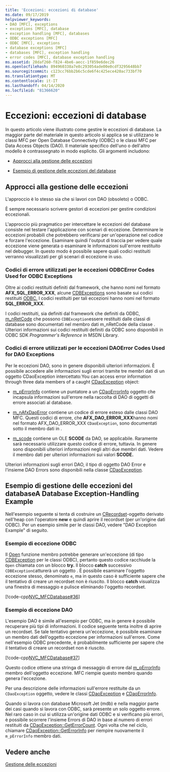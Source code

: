 ```yaml
---
title: 'Eccezioni: eccezioni di database'
ms.date: 09/17/2019
helpviewer_keywords:
- DAO [MFC], exceptions
- exceptions [MFC], database
- exception handling [MFC], databases
- ODBC exceptions [MFC]
- ODBC [MFC], exceptions
- database exceptions [MFC]
- databases [MFC], exception handling
- error codes [MFC], database exception handling
ms.assetid: 28daf260-f824-4be6-aecc-1f859e6dec26
ms.openlocfilehash: 894960338a7e8c293054ade00e0cdf3295648bb7
ms.sourcegitcommit: c123cc76bb2b6c5cde6f4c425ece420ac733bf70
ms.translationtype: MT
ms.contentlocale: it-IT
ms.lasthandoff: 04/14/2020
ms.locfileid: "81366620"
---
```

# <a name="exceptions-database-exceptions"></a>Eccezioni: eccezioni di database

In questo articolo viene illustrato come gestire le eccezioni di database. La maggior parte del materiale in questo articolo si applica se si utilizzano le classi MFC per Open Database Connectivity (ODBC) o le classi MFC per Data Access Objects (DAO). Il materiale specifico dell'uno o dell'altro modello è contrassegnato in modo esplicito. Gli argomenti includono:

- [Approcci alla gestione delle eccezioni](#_core_approaches_to_exception_handling)

- [Esempio di gestione delle eccezioni del database](#_core_a_database_exception.2d.handling_example)

## <a name="approaches-to-exception-handling"></a><a name="_core_approaches_to_exception_handling"></a>Approcci alla gestione delle eccezioni

L'approccio è lo stesso sia che si lavori con DAO (obsoleto) o ODBC.

È sempre necessario scrivere gestori di eccezioni per gestire condizioni eccezionali.

L'approccio più pragmatico per intercettare le eccezioni del database consiste nel testare l'applicazione con scenari di eccezione. Determinare le eccezioni probabili che potrebbero verificarsi per un'operazione nel codice e forzare l'eccezione. Esaminare quindi l'output di traccia per vedere quale eccezione viene generata o esaminare le informazioni sull'errore restituito nel debugger. In questo modo è possibile sapere quali codici restituiti verranno visualizzati per gli scenari di eccezione in uso.

### <a name="error-codes-used-for-odbc-exceptions"></a>Codici di errore utilizzati per le eccezioni ODBCError Codes Used for ODBC Exceptions

Oltre ai codici restituiti definiti dal framework, che hanno nomi nel formato **AFX_SQL_ERROR_XXX**, alcune [CDBExceptions](../mfc/reference/cdbexception-class.md) sono basate sui codici restituiti [ODBC.](../data/odbc/odbc-basics.md) I codici restituiti per tali eccezioni hanno nomi nel formato **SQL_ERROR_XXX**.

I codici restituiti, sia definiti dal framework che definiti da ODBC, [m_nRetCode](../mfc/reference/cdbexception-class.md#m_nretcode) che possono `CDBException`essere restituiti dalle classi di database sono documentati nel membro dati m_nRetCode della classe . Ulteriori informazioni sui codici restituiti definiti da ODBC sono disponibili in ODBC SDK *Programmer's Reference* in MSDN Library.

### <a name="error-codes-used-for-dao-exceptions"></a>Codici di errore utilizzati per le eccezioni DAOError Codes Used for DAO Exceptions

Per le eccezioni DAO, sono in genere disponibili ulteriori informazioni. È possibile accedere alle informazioni sugli errori tramite tre membri dati di un oggetto CDaoException intercettato:You can access error information through three data members of a caught [CDaoException](../mfc/reference/cdaoexception-class.md) object:

- [m_pErrorInfo](../mfc/reference/cdaoexception-class.md#m_perrorinfo) contiene un puntatore a un [CDaoErrorInfo](../mfc/reference/cdaoerrorinfo-structure.md) oggetto che incapsula informazioni sull'errore nella raccolta di DAO di oggetti di errore associati al database.

- [m_nAfxDaoError](../mfc/reference/cdaoexception-class.md#m_nafxdaoerror) contiene un codice di errore esteso dalle classi DAO MFC. Questi codici di errore, che **AFX_DAO_ERROR_XXX**hanno nomi nel formato AFX_DAO_ERROR_XXX `CDaoException`, sono documentati sotto il membro dati in .

- [m_scode](../mfc/reference/cdaoexception-class.md#m_scode) contiene un OLE **SCODE** da DAO, se applicabile. Raramente sarà necessario utilizzare questo codice di errore, tuttavia. In genere sono disponibili ulteriori informazioni negli altri due membri dati. Vedere il membro dati per ulteriori informazioni sui valori **SCODE.**

Ulteriori informazioni sugli errori DAO, il tipo di oggetto DAO Error e l'insieme DAO Errors sono disponibili nella classe [CDaoException](../mfc/reference/cdaoexception-class.md).

## <a name="a-database-exception-handling-example"></a><a name="_core_a_database_exception.2d.handling_example"></a>Esempio di gestione delle eccezioni del databaseA Database Exception-Handling Example

Nell'esempio seguente si tenta di costruire un [CRecordset](../mfc/reference/crecordset-class.md)-oggetto derivato nell'heap con l'operatore **new** e quindi aprire il recordset (per un'origine dati ODBC). Per un esempio simile per le classi DAO, vedere "DAO Exception Example" di seguito.

### <a name="odbc-exception-example"></a>Esempio di eccezione ODBC

Il [Open](../mfc/reference/crecordset-class.md#open) funzione membro potrebbe generare un'eccezione (di tipo [CDBException](../mfc/reference/cdbexception-class.md) per le classi ODBC), pertanto questo codice racchiude la `Open` chiamata con un blocco **try.** Il blocco **catch** successivo `CDBException`catturerà un oggetto . È possibile esaminare l'oggetto eccezione stesso, denominato `e`, ma in questo caso è sufficiente sapere che il tentativo di creare un recordset non è riuscito. Il blocco **catch** visualizza una finestra di messaggio e pulisce eliminando l'oggetto recordset.

[!code-cpp[NVC_MFCDatabase#36](../mfc/codesnippet/cpp/exceptions-database-exceptions_1.cpp)]

### <a name="dao-exception-example"></a>Esempio di eccezione DAO

L'esempio DAO è simile all'esempio per ODBC, ma in genere è possibile recuperare più tipi di informazioni. Il codice seguente tenta inoltre di aprire un recordset. Se tale tentativo genera un'eccezione, è possibile esaminare un membro dati dell'oggetto eccezione per informazioni sull'errore. Come nell'esempio ODBC precedente, è probabilmente sufficiente per sapere che il tentativo di creare un recordset non è riuscito.

[!code-cpp[NVC_MFCDatabase#37](../mfc/codesnippet/cpp/exceptions-database-exceptions_2.cpp)]

Questo codice ottiene una stringa di messaggio di errore dal [m_pErrorInfo](../mfc/reference/cdaoexception-class.md#m_perrorinfo) membro dell'oggetto eccezione. MFC riempie questo membro quando genera l'eccezione.

Per una descrizione delle informazioni sull'errore restituite da un `CDaoException` oggetto, vedere le classi [CDaoException](../mfc/reference/cdaoexception-class.md) e [CDaoErrorInfo](../mfc/reference/cdaoerrorinfo-structure.md).

Quando si lavora con database Microsoft Jet (mdb) e nella maggior parte dei casi quando si lavora con ODBC, sarà presente un solo oggetto errore. Nel raro caso in cui si utilizza un'origine dati ODBC e si verificano più errori, è possibile scorrere l'insieme Errors di DAO in base al numero di errori restituiti da [CDaoException::GetErrorCount](../mfc/reference/cdaoexception-class.md#geterrorcount). Ogni volta che nel ciclo, chiamare [CDaoException::GetErrorInfo](../mfc/reference/cdaoexception-class.md#geterrorinfo) per riempire nuovamente il `m_pErrorInfo` membro dati.

## <a name="see-also"></a>Vedere anche

[Gestione delle eccezioni](../mfc/exception-handling-in-mfc.md)
